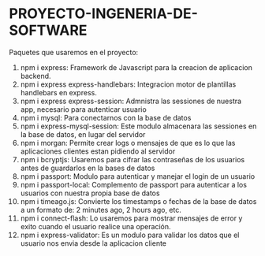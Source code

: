 # PROYECTO-INGENERIA-DE-SOFTWARE
Paquetes que usaremos en el proyecto:
1. npm i express: Framework de Javascript para la creacion de aplicacion backend.
2. npm i express express-handlebars: Integracion motor de plantillas handlebars en express.
3. npm i express express-session: Admnistra las sessiones de nuestra app, necesario para autenticar usuario
4. npm i mysql: Para conectarnos con la base de datos
5. npm i express-mysql-session: Este modulo almacenara las sessiones en la base de datos, en lugar del servidor
6. npm i morgan: Permite crear logs o mensajes de que es lo que las aplicaciones clientes estan pidiendo al servidor
7. npm i bcryptjs: Usaremos para cifrar las contraseñas de los usuarios antes de guardarlos en la bases de datos
8. npm i passport: Modulo para autenticar y manejar el login de un usuario
9. npm i passport-local: Complemento de passport para autenticar a los usuarios con nuestra propia base de datos
10. npm i timeago.js: Convierte los timestamps o fechas de la base de datos a un formato de: 2 minutes ago, 2 hours ago, etc.
11. npm i connect-flash: Lo usaremos para mostrar mensajes de error y exito cuando el usuario realice una operación.
12. npm i express-validator: Es un modulo para validar los datos que el usuario nos envia desde la aplicacion cliente
